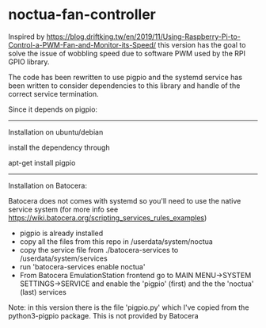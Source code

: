 # noctua-fan-controller


Inspired by https://blog.driftking.tw/en/2019/11/Using-Raspberry-Pi-to-Control-a-PWM-Fan-and-Monitor-its-Speed/ this version has the goal to solve the issue of wobbling speed due to software PWM used by the RPI GPIO library.

The code has been rewritten to use pigpio and the systemd service has been written to consider dependencies to this library and handle of the correct service termination.



Since it depends on pigpio:

--- 
Installation on ubuntu/debian

install the dependency through

apt-get install pigpio



---
 Installation on Batocera:

  Batocera does not comes with systemd so you'll need to use the native service system (for more info see https://wiki.batocera.org/scripting_services_rules_examples)

 - pigpio is already installed 
 - copy all the files from this repo in /userdata/system/noctua
 - copy the service file from ./batocera-services to /userdata/system/services
 - run 'batocera-services enable noctua'
 - From Batocera EmulationStation frontend go to MAIN MENU->SYSTEM SETTINGS->SERVICE and enable the 'pigpio' (first) and the the 'noctua' (last) services

 Note: in this version there is the file 'pigpio.py' which I've copied from the python3-pigpio package. This is not provided by Batocera